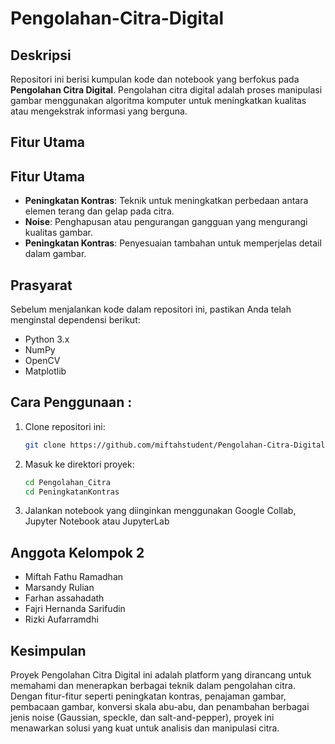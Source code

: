 # Pengolahan-Citra-Digital

## Deskripsi

Repositori ini berisi kumpulan kode dan notebook yang berfokus pada **Pengolahan Citra Digital**. Pengolahan citra digital adalah proses manipulasi gambar menggunakan algoritma komputer untuk meningkatkan kualitas atau mengekstrak informasi yang berguna.

## Fitur Utama

## Fitur Utama

- **Peningkatan Kontras**: Teknik untuk meningkatkan perbedaan antara elemen terang dan gelap pada citra.
- **Noise**: Penghapusan atau pengurangan gangguan yang mengurangi kualitas gambar.
- **Peningkatan Kontras**: Penyesuaian tambahan untuk memperjelas detail dalam gambar.

## Prasyarat

Sebelum menjalankan kode dalam repositori ini, pastikan Anda telah menginstal dependensi berikut:
- Python 3.x
- NumPy
- OpenCV
- Matplotlib

## Cara Penggunaan :
 1. Clone repositori ini:
    ```bash
    git clone https://github.com/miftahstudent/Pengolahan-Citra-Digital.git
2. Masuk ke direktori proyek:
    ```bash
    cd Pengolahan_Citra
    cd PeningkatanKontras
3. Jalankan notebook yang diinginkan menggunakan Google Collab, Jupyter Notebook atau JupyterLab

## Anggota Kelompok 2
- Miftah Fathu Ramadhan
- Marsandy Rulian
- Farhan assahadath
- Fajri Hernanda Sarifudin
- Rizki Aufarramdhi

## Kesimpulan

Proyek Pengolahan Citra Digital ini adalah platform yang dirancang untuk memahami dan menerapkan berbagai teknik dalam pengolahan citra. Dengan fitur-fitur seperti peningkatan kontras, penajaman gambar, pembacaan gambar, konversi skala abu-abu, dan penambahan berbagai jenis noise (Gaussian, speckle, dan salt-and-pepper), proyek ini menawarkan solusi yang kuat untuk analisis dan manipulasi citra.
